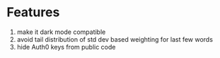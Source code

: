 # Features
1. make it dark mode compatible
2. avoid tail distribution of std dev based weighting for last few words 
3. hide Auth0 keys from public code
